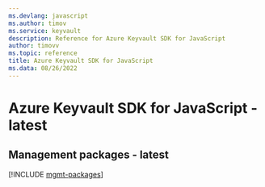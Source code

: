 ```yaml
---
ms.devlang: javascript
ms.author: timov
ms.service: keyvault
description: Reference for Azure Keyvault SDK for JavaScript
author: timovv
ms.topic: reference
title: Azure Keyvault SDK for JavaScript
ms.data: 08/26/2022
---
```

# Azure Keyvault SDK for JavaScript - latest

## Management packages - latest
[!INCLUDE [mgmt-packages](keyvault-mgmt-index.md)]